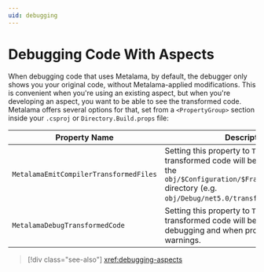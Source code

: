 ```yaml
---
uid: debugging
---
```


# Debugging Code With Aspects

When debugging code that uses Metalama, by default, the debugger only shows you your original code, without Metalama-applied modifications. This is convenient when you're using an existing aspect, but when you're developing an aspect, you want to be able to see the transformed code. Metalama offers several options for that, set from a `<PropertyGroup>` section inside your `.csproj` or `Directory.Build.props` file:


| Property Name                          | Description                                                                                                                                                                                  |
|----------------------------------------|----------------------------------------------------------------------------------------------------------------------------------------------------------------------------------------------|
| `MetalamaEmitCompilerTransformedFiles` | Setting this property to `True` means that the transformed code will be written to disk, to the `obj/$Configuration/$Framework/transformed` directory (e.g. `obj/Debug/net5.0/transformed`). |
| `MetalamaDebugTransformedCode`         | Setting this property to `True` means transformed code will be used when debugging and when producing errors and warnings.                                                                   |

> [!div class="see-also"]
> <xref:debugging-aspects>